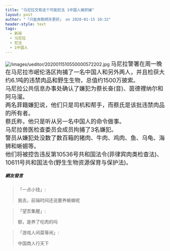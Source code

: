 ```yaml
---
title: "马尼拉交易这个可能犯法 1中国人被抓捕"
layout: post
author: "「只能奔跑明天更好」 on 2020-01-15 10:32"
header-style: text
tags:
  - 新闻
  - 马尼拉
  - 犯法
  - 1中国人
---
```


<img src="http://images.feileyuan.com/images/ueditor/2020011510550000572202.jpg" title="/images/ueditor/2020011510550000572202.jpg" alt="/images/ueditor/2020011510550000572202.jpg">
<span style="font-size: 18px;">马尼拉警署在周一晚在马尼拉市岷伦洛区拘捕了一名中国人和另外两人，并且检获大约6.1吨的违禁肉品和野生生物，总值约1500万披索。</span>
<br>
<span style="font-size: 18px;">马尼拉公共信息办事处确认了嫌犯为蔡长奋(音)、茵德裡纳尔和阿马溜。</span>
<br>
<span style="font-size: 18px;">两名菲籍嫌犯说，他们只是司机和帮手，而蔡氏是该批违禁肉品的所有者。</span>
<br>
<span style="font-size: 18px;">蔡氏称，他只是听从另一名中国人的命令做事。</span>
<br>
<span style="font-size: 18px;">马尼拉兽医检查委员会成员拘捕了3名嫌犯。</span>
<br>
<span style="font-size: 18px;">警员从嫌犯处没数了数百箱的猪肉、牛肉、鸡肉、鱼、乌龟、海狮和蜥蜴等。</span>
<br>
<span style="font-size: 18px;">他们将被控告违反第10536号共和国法令(菲律宾肉类检查法)、10611号共和国法令(野生生物资源保育与保护法)。</span>
<input type="hidden" value="菲乐园提供"><br>

##### 網友發言 
> 「一点小钱」:
> <p>我去，前端时间还说要养蜥蜴呢</p>

> 「望吾集醒」:
> <p>额，是养了吃肉的吗</p>

> 「游戏人间莫等闲」:
> <p>中国商人行天下</p>


